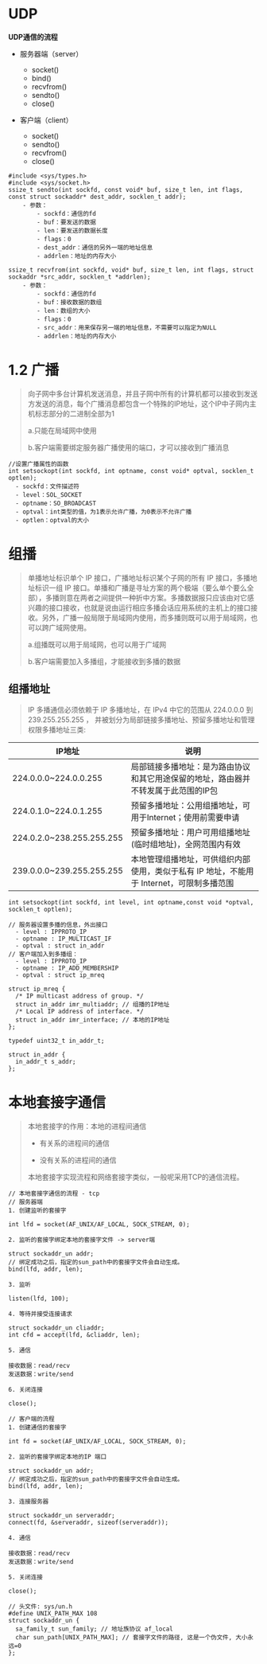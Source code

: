 # UDP

**UDP通信的流程**

* 服务器端（server）
  * socket()
  * bind()
  * recvfrom()
  * sendto()
  * close()

* 客户端（client）
  * socket()
  * sendto()
  * recvfrom()
  * close()


```
#include <sys/types.h>
#include <sys/socket.h>
ssize_t sendto(int sockfd, const void* buf, size_t len, int flags, const struct sockaddr* dest_addr, socklen_t addr);
    - 参数：
        - sockfd：通信的fd
        - buf：要发送的数据
        - len：要发送的数据长度
        - flags：0
        - dest_addr：通信的另外一端的地址信息
        - addrlen：地址的内存大小

ssize_t recvfrom(int sockfd, void* buf, size_t len, int flags, struct sockaddr *src_addr, socklen_t *addrlen);
    - 参数：
        - sockfd：通信的fd
        - buf：接收数据的数组
        - len：数组的大小
        - flags：0
        - src_addr：用来保存另一端的地址信息，不需要可以指定为NULL
        - addrlen：地址的内存大小
```
# 1.2 广播

> 向子网中多台计算机发送消息，并且子网中所有的计算机都可以接收到发送方发送的消息，每个广播消息都包含一个特殊的IP地址，这个IP中子网内主机标志部分的二进制全部为1
>   
> a.只能在局域网中使用
>   
> b.客户端需要绑定服务器广播使用的端口，才可以接收到广播消息

```
//设置广播属性的函数
int setsockopt(int sockfd, int optname, const void* optval, socklen_t optlen);
  - sockfd：文件描述符
  - level：SOL_SOCKET
  - optname：SO_BROADCAST
  - optval：int类型的值，为1表示允许广播，为0表示不允许广播
  - optlen：optval的大小
```

# 组播
> 单播地址标识单个 IP 接口，广播地址标识某个子网的所有 IP 接口，多播地址标识一组 IP 接口。单播和广播是寻址方案的两个极端（要么单个要么全部），多播则意在两者之间提供一种折中方案。多播数据报只应该由对它感兴趣的接口接收，也就是说由运行相应多播会话应用系统的主机上的接口接收。另外，广播一般局限于局域网内使用，而多播则既可以用于局域网，也可以跨广域网使用。
> 
> a.组播既可以用于局域网，也可以用于广域网
> 
> b.客户端需要加入多播组，才能接收到多播的数据

## 组播地址
> IP 多播通信必须依赖于 IP 多播地址，在 IPv4 中它的范围从 224.0.0.0 到 239.255.255.255 ，
并被划分为局部链接多播地址、预留多播地址和管理权限多播地址三类:

|IP地址|说明|
|---|---|
|224.0.0.0~224.0.0.255|局部链接多播地址：是为路由协议和其它用途保留的地址，路由器并不转发属于此范围的IP包|
|224.0.1.0~224.0.1.255 |预留多播地址：公用组播地址，可用于Internet；使用前需要申请
|224.0.2.0~238.255.255.255 |预留多播地址：用户可用组播地址(临时组地址)，全网范围内有效|
|239.0.0.0~239.255.255.255|本地管理组播地址，可供组织内部使用，类似于私有 IP 地址，不能用于 Internet，可限制多播范围|

```
int setsockopt(int sockfd, int level, int optname,const void *optval, socklen_t optlen);

// 服务器设置多播的信息，外出接口
  - level : IPPROTO_IP
  - optname : IP_MULTICAST_IF
  - optval : struct in_addr
// 客户端加入到多播组：
  - level : IPPROTO_IP
  - optname : IP_ADD_MEMBERSHIP
  - optval : struct ip_mreq

struct ip_mreq {
  /* IP multicast address of group. */
  struct in_addr imr_multiaddr; // 组播的IP地址
  /* Local IP address of interface. */
  struct in_addr imr_interface; // 本地的IP地址
};

typedef uint32_t in_addr_t;

struct in_addr {
  in_addr_t s_addr;
};

```
# 本地套接字通信

> 本地套接字的作用：本地的进程间通信
> 
> * 有关系的进程间的通信
> 
> * 没有关系的进程间的通信
> 
> 本地套接字实现流程和网络套接字类似，一般呢采用TCP的通信流程。

```
// 本地套接字通信的流程 - tcp
// 服务器端
1. 创建监听的套接字

int lfd = socket(AF_UNIX/AF_LOCAL, SOCK_STREAM, 0);

2. 监听的套接字绑定本地的套接字文件 -> server端

struct sockaddr_un addr;
// 绑定成功之后，指定的sun_path中的套接字文件会自动生成。
bind(lfd, addr, len);

3. 监听

listen(lfd, 100);

4. 等待并接受连接请求

struct sockaddr_un cliaddr;
int cfd = accept(lfd, &cliaddr, len);

5. 通信

接收数据：read/recv
发送数据：write/send

6. 关闭连接

close();

// 客户端的流程
1. 创建通信的套接字

int fd = socket(AF_UNIX/AF_LOCAL, SOCK_STREAM, 0);

2. 监听的套接字绑定本地的IP 端口

struct sockaddr_un addr;
// 绑定成功之后，指定的sun_path中的套接字文件会自动生成。
bind(lfd, addr, len);

3. 连接服务器

struct sockaddr_un serveraddr;
connect(fd, &serveraddr, sizeof(serveraddr));

4. 通信

接收数据：read/recv
发送数据：write/send

5. 关闭连接

close();

```

```
// 头文件: sys/un.h
#define UNIX_PATH_MAX 108
struct sockaddr_un {
  sa_family_t sun_family; // 地址族协议 af_local
  char sun_path[UNIX_PATH_MAX]; // 套接字文件的路径, 这是一个伪文件, 大小永远=0
};
```